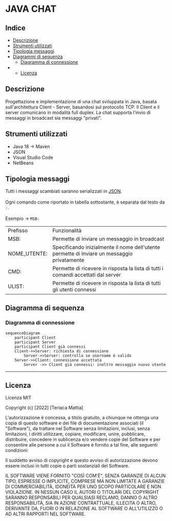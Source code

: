 # JAVA CHAT
## Indice
- <a href="#Descrizione">Descrizione</a>
- <a href="#Strumenti">Strumenti utilizzati</a>
- <a href="#TipM">Tipologia messaggi</a>
- <a href="#Seq">Diagrammi di sequenza</a>
  - <a href="#conn">Diagramma di connessione</a>
- - <a href="#Lic">Licenza</a>

## <a name="Descrizione">Descrizione</a>
Progettazione e implementazione di una chat sviluppata in Java, basata sull'architettura Client - Server, basandosi sul protocollo TCP. Il Client e il server comunicano in modalità full duplex. La chat supporta l'invio di messaggi in broadcast sia messaggi "privati".

## <a name="Strumenti">Strumenti utilizzati</a>
- Java 18 -> Maven
- JSON 
- Visual Studio Code
- NetBeans

## <a name="TipM">Tipologia messaggi</a>
Tutti i messaggi scambiati saranno serializzati in <a href="https://www.json.org/json-it.html">JSON</a>.<br><br>
Ogni comando come riportato in tabella sottostante, è separata dal testo da `:`.<br><br>
Esempio -> `MSB:`

<table>
  <tr>
     <td>Prefisso</td>
     <td>Funzionalità</td>
   </tr>
   <tr>
   <td>MSB:</td>
     <td>Permette di inviare un messaggio in broadcast</td>
   </tr>
      <tr>
   <td>NOME_UTENTE:</td>
     <td>Specificando inizialmente il nome dell'utente permette di inviare un messaggio privatamente</td>
   </tr>
      <td>CMD:</td>
     <td>Permette di ricevere in risposta la lista di tutti i comandi accettati dal server</td>
   </tr>
      <td>ULIST:</td>
     <td>Permette di ricevere in risposta la lista di tutti gli utenti connessi</td>
   </tr>
</table>

## <a name="Seq">Diagramma di sequenza</a>
### <a name="conn">Diagramma di connessione</a>
```mermaid
sequenceDiagram
    participant Client
    participant Server
    participant Client già connessi
    Client->>Server: richiesta di connessione
        Server->>Server: controlla se username è valido
    Server->>Client: connessione accettata
        Server ->> Client già connessi: inoltro messaggio nuovo utente
```
---

## <a name="Lic">Licenza</a>
Licenza MIT

Copyright (c) [2022] [Teriaca Mattia]

L'autorizzazione è concessa, a titolo gratuito, a chiunque ne ottenga una copia
di questo software e dei file di documentazione associati (il "Software"), da trattare
nel Software senza limitazioni, inclusi, senza limitazioni, i diritti
utilizzare, copiare, modificare, unire, pubblicare, distribuire, concedere in sublicenza e/o vendere
copie del Software e per consentire alle persone a cui il Software è
fornito a tal fine, alle seguenti condizioni:

Il suddetto avviso di copyright e questo avviso di autorizzazione devono essere inclusi in tutti
copie o parti sostanziali del Software.

IL SOFTWARE VIENE FORNITO "COSÌ COM'È", SENZA GARANZIE DI ALCUN TIPO, ESPRESSE O
IMPLICITE, COMPRESE MA NON LIMITATE A GARANZIE DI COMMERCIABILITÀ,
IDONEITÀ PER UNO SCOPO PARTICOLARE E NON VIOLAZIONE. IN NESSUN CASO IL
AUTORI O TITOLARI DEL COPYRIGHT SARANNO RESPONSABILI PER QUALSIASI RECLAMO, DANNO O ALTRO
RESPONSABILITÀ, SIA IN AZIONE CONTRATTUALE, ILLECITA O ALTRO, DERIVANTE DA,
FUORI O IN RELAZIONE AL SOFTWARE O ALL'UTILIZZO O AD ALTRI RAPPORTI NEL
SOFTWARE.

